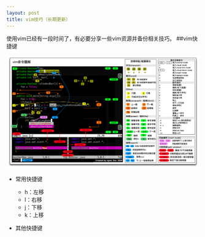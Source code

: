 ```yaml
---
layout: post
title: vim技巧（长期更新）
---
```

使用vim已经有一段时间了，有必要分享一些vim资源并备份相关技巧。
##vim快捷键

![Vim cmd](/images/Vim命令图.png "Vim cmd")

+ 常用快捷键

  - h：左移
  - l：右移
  - j：下移
  - k：上移
+ 其他快捷键
  
